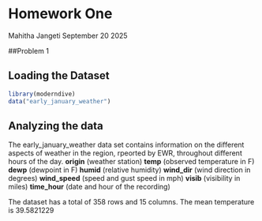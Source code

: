 Homework One
================
Mahitha Jangeti
September 20 2025

\##Problem 1

## Loading the Dataset

``` r
library(moderndive)
data("early_january_weather")
```

## Analyzing the data

The early_january_weather data set contains information on the different
aspects of weather in the region, rpeorted by EWR, throughout different
hours of the day. **origin** (weather station) **temp** (observed
temperature in F) **dewp** (dewpoint in F) **humid** (relative humidity)
**wind_dir** (wind direction in degrees) **wind_speed** (speed and gust
speed in mph) **visib** (visibility in miles) **time_hour** (date and
hour of the recording)

The dataset has a total of 358 rows and 15 columns. The mean temperature
is 39.5821229
